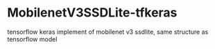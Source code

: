 # MobilenetV3SSDLite-tfkeras
tensorflow keras implement of mobilenet v3 ssdlite, same structure as tensorflow model
